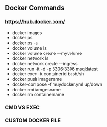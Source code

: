 ## Docker Commands
 ### https://hub.docker.com/
 
- docker images
- docker ps 
- docker ps -a
- docker volume ls 
- docker volume create --myvolume
- docker network ls
- docker network create --ingress
- docker run -it -d -p 3306:3306 msql:latest 
- docker exec -it containerId bash/sh
- docker push imagename
- docker-compose -f muydocker.yml up/down
- docker rmi iamgesname
- docker rm containername


### CMD VS EXEC


### CUSTOM DOCKER FILE
